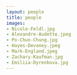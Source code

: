 ```yaml
---
layout: people
title: people
images:
- Nicole-Feldl.jpg
- Alexandre-Audette.jpeg
- Po-Chun-Chung.jpg
- Hayes-Devaney.jpeg
- Mark-England.jpeg
- Zachary-Kaufman.jpg
- Emiliia-Dyrenkova.jpg
---
```


